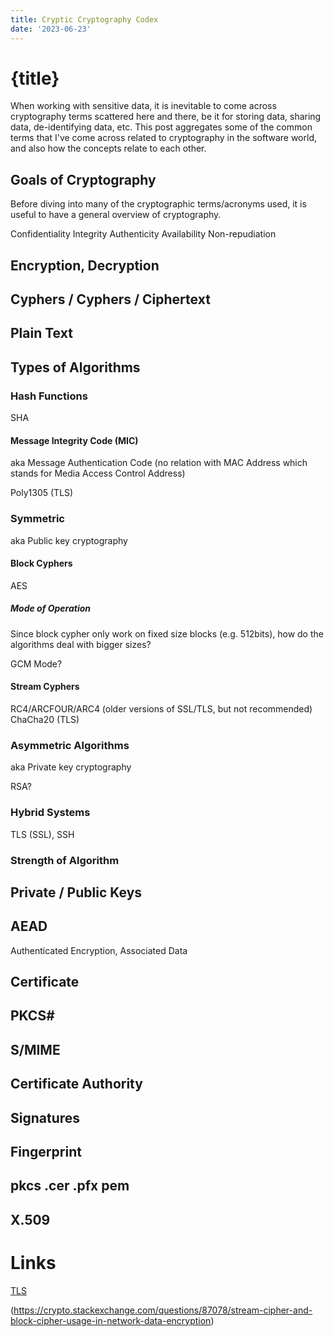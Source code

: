 ```yaml
---
title: Cryptic Cryptography Codex
date: '2023-06-23'
---
```


# {title}

When working with sensitive data, it is inevitable to come across cryptography terms scattered here and there, be it for storing data, sharing data, de-identifying data, etc.
This post aggregates some of the common terms that I've come across related to cryptography in the software world, and also how the concepts relate to each other.

## Goals of Cryptography

Before diving into many of the cryptographic terms/acronyms used, it is useful to have a general overview of cryptography.

Confidentiality
Integrity
Authenticity
Availability
Non-repudiation

## Encryption, Decryption

## Cyphers / Cyphers / Ciphertext

## Plain Text

## Types of Algorithms

### Hash Functions

SHA

#### Message Integrity Code (MIC)

aka Message Authentication Code (no relation with MAC Address which stands for Media Access Control Address)

Poly1305 (TLS)

### Symmetric

aka Public key cryptography

#### Block Cyphers

AES

##### Mode of Operation

Since block cypher only work on fixed size blocks (e.g. 512bits), how do the algorithms deal with bigger sizes?

GCM Mode?

#### Stream Cyphers

RC4/ARCFOUR/ARC4 (older versions of SSL/TLS, but not recommended)
ChaCha20 (TLS)

### Asymmetric Algorithms

aka Private key cryptography

RSA?

### Hybrid Systems

TLS (SSL), SSH

### Strength of Algorithm

## Private / Public Keys

## AEAD

Authenticated Encryption, Associated Data

## Certificate

## PKCS#

## S/MIME

## Certificate Authority

## Signatures

## Fingerprint

## pkcs .cer .pfx pem

## X.509

# Links

[TLS](https://www.rfc-editor.org/rfc/rfc8446)

(https://crypto.stackexchange.com/questions/87078/stream-cipher-and-block-cipher-usage-in-network-data-encryption)
